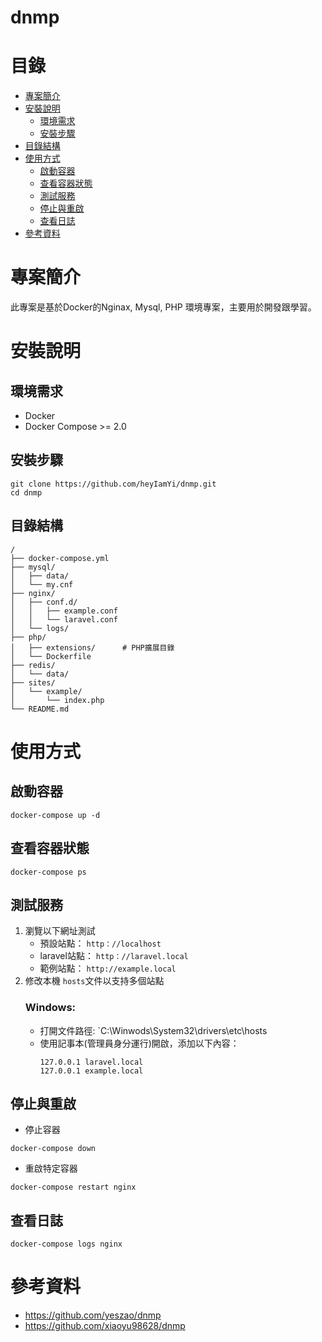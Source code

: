 # dnmp
# 目錄
- [專案簡介](#專案簡介)
- [安裝說明](#安裝說明)
  - [環境需求](#環境需求)
  - [安裝步驟](#安裝步驟)
- [目錄結構](#目錄結構)
- [使用方式](#使用方式)
  - [啟動容器](#啟動容器)
  - [查看容器狀態](#查看容器狀態)
  - [測試服務](#測試服務)
  - [停止與重啟](#停止與重啟)
  - [查看日誌](#查看日誌)
- [參考資料](#參考資料)

  
# 專案簡介
此專案是基於Docker的Nginax, Mysql, PHP 環境專案，主要用於開發跟學習。

# 安裝說明
## 環境需求
- Docker 
- Docker Compose >= 2.0

## 安裝步驟
```
git clone https://github.com/heyIamYi/dnmp.git
cd dnmp
```

## 目錄結構
```
/
├── docker-compose.yml
├── mysql/
│   ├── data/
│   └── my.cnf
├── nginx/
│   ├── conf.d/
│   │   ├── example.conf  
│   │   └── laravel.conf  
│   └── logs/            
├── php/                
│   ├── extensions/      # PHP擴展目錄
│   └── Dockerfile       
├── redis/
│   └── data/
├── sites/
│   └── example/
│       └── index.php
└── README.md
```
# 使用方式
## 啟動容器
```
docker-compose up -d
```
## 查看容器狀態
```
docker-compose ps
```
## 測試服務
1. 瀏覽以下網址測試
   * 預設站點： `http：//localhost`
   * laravel站點： `http：//laravel.local`
   * 範例站點： `http://example.local`
2. 修改本機 `hosts`文件以支持多個站點
   ### Windows:
   * 打開文件路徑: `C:\Winwods\System32\drivers\etc\hosts
   * 使用記事本(管理員身分運行)開啟，添加以下內容：
     ```
     127.0.0.1 laravel.local
     127.0.0.1 example.local
     ```
## 停止與重啟
* 停止容器
```
docker-compose down
```
* 重啟特定容器
```
docker-compose restart nginx
```
## 查看日誌
```
docker-compose logs nginx
```


# 參考資料
* https://github.com/yeszao/dnmp
* https://github.com/xiaoyu98628/dnmp
